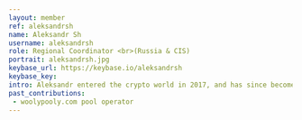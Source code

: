 ```yaml
---
layout: member
ref: aleksandrsh
name: Aleksandr Sh
username: aleksandrsh
role: Regional Coordinator <br>(Russia & CIS)
portrait: aleksandrsh.jpg
keybase_url: https://keybase.io/aleksandrsh
keybase_key: 
intro: Aleksandr entered the crypto world in 2017, and has since become completely absorbed by it. He thrives with his fingers on the pulse of communities, engaging with and sharing developments across multiple channels. Aleksandr shows initiative in proposing solutions to emerging issues, and is well regarded for his reliability in conveying important information across language and platform barriers.
past_contributions:
 - woolypooly.com pool operator
---
```

